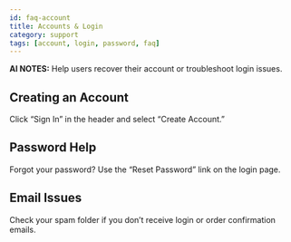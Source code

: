 ```yaml
---
id: faq-account
title: Accounts & Login
category: support
tags: [account, login, password, faq]
---
```


**AI NOTES:** Help users recover their account or troubleshoot login issues.

## Creating an Account

Click “Sign In” in the header and select “Create Account.”

## Password Help

Forgot your password? Use the “Reset Password” link on the login page.

## Email Issues

Check your spam folder if you don’t receive login or order confirmation emails.